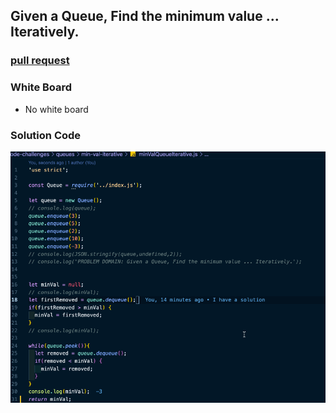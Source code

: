 ## Given a Queue, Find the minimum value ... Iteratively.


### [pull request](https://github.com/Chris-Bortel-401-advanced-javascript/dsa-practice/pull/3)

### White Board
<!-- ![White Board](./max-val-iterative.png) -->
- No white board
### Solution Code
![Code](./code.png)